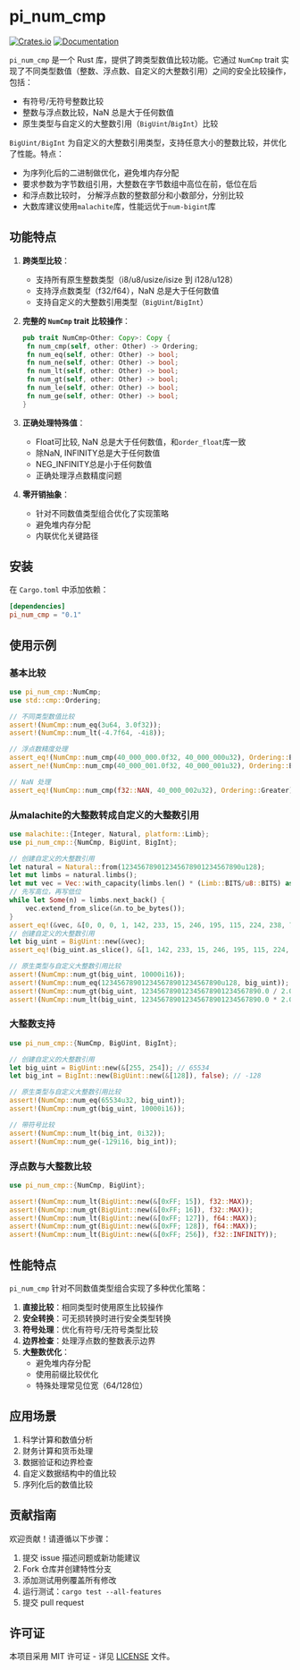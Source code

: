

# pi_num_cmp

[![Crates.io](https://img.shields.io/crates/v/pi_num_cmp)](https://crates.io/crates/pi_num_cmp)
[![Documentation](https://docs.rs/pi_num_cmp/badge.svg)](https://docs.rs/pi_num_cmp)

`pi_num_cmp` 是一个 Rust 库，提供了跨类型数值比较功能。它通过 `NumCmp` trait 实现了不同类型数值（整数、浮点数、自定义的大整数引用）之间的安全比较操作，包括：
- 有符号/无符号整数比较
- 整数与浮点数比较，NaN 总是大于任何数值
- 原生类型与自定义的大整数引用（`BigUint`/`BigInt`）比较

`BigUint/BigInt` 为自定义的大整数引用类型，支持任意大小的整数比较，并优化了性能。特点：
- 为序列化后的二进制做优化，避免堆内存分配
- 要求参数为字节数组引用，大整数在字节数组中高位在前，低位在后
- 和浮点数比较时， 分解浮点数的整数部分和小数部分，分别比较
- 大数库建议使用`malachite`库，性能远优于`num-bigint`库


## 功能特点

1. **跨类型比较**：
   - 支持所有原生整数类型（i8/u8/usize/isize 到 i128/u128）
   - 支持浮点数类型（f32/f64），NaN 总是大于任何数值
   - 支持自定义的大整数引用类型（`BigUint`/`BigInt`）

2. **完整的 `NumCmp` trait 比较操作**：
   ```rust
   pub trait NumCmp<Other: Copy>: Copy {
    fn num_cmp(self, other: Other) -> Ordering;
    fn num_eq(self, other: Other) -> bool;
    fn num_ne(self, other: Other) -> bool;
    fn num_lt(self, other: Other) -> bool;
    fn num_gt(self, other: Other) -> bool;
    fn num_le(self, other: Other) -> bool;
    fn num_ge(self, other: Other) -> bool;
   }
   ```

3. **正确处理特殊值**：
   - Float可比较, NaN 总是大于任何数值，和`order_float`库一致
   - 除NaN, INFINITY总是大于任何数值
   - NEG_INFINITY总是小于任何数值
   - 正确处理浮点数精度问题

4. **零开销抽象**：
   - 针对不同数值类型组合优化了实现策略
   - 避免堆内存分配
   - 内联优化关键路径

## 安装

在 `Cargo.toml` 中添加依赖：

```toml
[dependencies]
pi_num_cmp = "0.1"
```

## 使用示例

### 基本比较

```rust
use pi_num_cmp::NumCmp;
use std::cmp::Ordering;

// 不同类型数值比较
assert!(NumCmp::num_eq(3u64, 3.0f32));
assert!(NumCmp::num_lt(-4.7f64, -4i8));

// 浮点数精度处理
assert_eq!(NumCmp::num_cmp(40_000_000.0f32, 40_000_000u32), Ordering::Equal);
assert_ne!(NumCmp::num_cmp(40_000_001.0f32, 40_000_001u32), Ordering::Equal);

// NaN 处理
assert_eq!(NumCmp::num_cmp(f32::NAN, 40_000_002u32), Ordering::Greater);
```


### 从malachite的大整数转成自定义的大整数引用

```rust
use malachite::{Integer, Natural, platform::Limb};
use pi_num_cmp::{NumCmp, BigUint, BigInt};

// 创建自定义的大整数引用
let natural = Natural::from(123456789012345678901234567890u128);
let mut limbs = natural.limbs();
let mut vec = Vec::with_capacity(limbs.len() * (Limb::BITS/u8::BITS) as usize);
// 先写高位，再写低位
while let Some(n) = limbs.next_back() {
    vec.extend_from_slice(&n.to_be_bytes());
}
assert_eq!(&vec, &[0, 0, 0, 1, 142, 233, 15, 246, 195, 115, 224, 238, 78, 63, 10, 210]);
// 创建自定义的大整数引用
let big_uint = BigUint::new(&vec);
assert_eq!(big_uint.as_slice(), &[1, 142, 233, 15, 246, 195, 115, 224, 238, 78, 63, 10, 210]);

// 原生类型与自定义大整数引用比较
assert!(NumCmp::num_gt(big_uint, 10000i16));
assert!(NumCmp::num_eq(123456789012345678901234567890u128, big_uint));
assert!(NumCmp::num_gt(big_uint, 123456789012345678901234567890.0 / 2.0));
assert!(NumCmp::num_lt(big_uint, 123456789012345678901234567890.0 * 2.0));
```

### 大整数支持

```rust
use pi_num_cmp::{NumCmp, BigUint, BigInt};

// 创建自定义的大整数引用
let big_uint = BigUint::new(&[255, 254]); // 65534
let big_int = BigInt::new(BigUint::new(&[128]), false); // -128

// 原生类型与自定义大整数引用比较
assert!(NumCmp::num_eq(65534u32, big_uint));
assert!(NumCmp::num_gt(big_uint, 10000i16));

// 带符号比较
assert!(NumCmp::num_lt(big_int, 0i32));
assert!(NumCmp::num_ge(-129i16, big_int));
```

### 浮点数与大整数比较

```rust
use pi_num_cmp::{NumCmp, BigUint};

assert!(NumCmp::num_lt(BigUint::new(&[0xFF; 15]), f32::MAX));
assert!(NumCmp::num_gt(BigUint::new(&[0xFF; 16]), f32::MAX));
assert!(NumCmp::num_lt(BigUint::new(&[0xFF; 127]), f64::MAX));
assert!(NumCmp::num_gt(BigUint::new(&[0xFF; 128]), f64::MAX));
assert!(NumCmp::num_lt(BigUint::new(&[0xFF; 256]), f32::INFINITY));
```

## 性能特点

`pi_num_cmp` 针对不同数值类型组合实现了多种优化策略：

1. **直接比较**：相同类型时使用原生比较操作
2. **安全转换**：可无损转换时进行安全类型转换
3. **符号处理**：优化有符号/无符号类型比较
4. **边界检查**：处理浮点数的整数表示边界
5. **大整数优化**：
   - 避免堆内存分配
   - 使用前缀比较优化
   - 特殊处理常见位宽（64/128位）

## 应用场景

1. 科学计算和数值分析
2. 财务计算和货币处理
3. 数据验证和边界检查
4. 自定义数据结构中的值比较
5. 序列化后的数值比较

## 贡献指南

欢迎贡献！请遵循以下步骤：

1. 提交 issue 描述问题或新功能建议
2. Fork 仓库并创建特性分支
3. 添加测试用例覆盖所有修改
4. 运行测试：`cargo test --all-features`
5. 提交 pull request

## 许可证

本项目采用 MIT 许可证 - 详见 [LICENSE](LICENSE) 文件。
